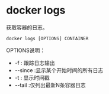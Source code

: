 # docker logs

获取容器的日志。

```shell
docker logs [OPTIONS] CONTAINER
```

OPTIONS说明：

* -f : 跟踪日志输出
* --since :显示某个开始时间的所有日志
* -t : 显示时间戳
* --tail :仅列出最新N条容器日志
